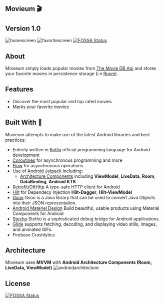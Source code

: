 ## Movieum 🎬

## Version 1.0

![homescreen](photo/homescreen.png) ![favoritescreen](photo/favoritescreen.png)
[![FOSSA Status](https://app.fossa.com/api/projects/git%2Bgithub.com%2Ftonghannteng%2FMovieum.svg?type=shield)](https://app.fossa.com/projects/git%2Bgithub.com%2Ftonghannteng%2FMovieum?ref=badge_shield)
## About
Movieum simply loads popular movies from [The Movie DB Api](https://developers.themoviedb.org/4/getting-started/authorization) and stores your favorite movies in persistence storage (i.e [Room](https://developer.android.com/reference/android/arch/persistence/room/RoomDatabase)).

## Features
- Discover the most popular and top rated movies
- Marks your favorite movies

## Built With 👷‍

Movieum attempts to make use of the latest Android libraries and best practices:

- Entirely written in [Kotlin](https://kotlinlang.org/) official programming language for Android development
- [Coroutines](https://kotlinlang.org/docs/reference/coroutines-overview.html) for asynchronous programming and more
- [Flow](https://kotlinlang.org/docs/reference/coroutines/flow.html#asynchronous-flow) for asynchronous operations
- Use of [Android Jetpack](https://developer.android.com/jetpack) including:
  - [Architecture Components](https://developer.android.com/topic/libraries/architecture) including **ViewModel**, **LiveData**, **Room**, **DataBinding**, **Android KTK**
- [Retrofit/OKHttp](https://square.github.io/retrofit/) A type-safe HTTP client for Android
- [Hilt](https://dagger.dev/hilt/) for Dependecy Injection **Hilt-Dagger**, **Hilt-ViewModel**
- [Gson](https://github.com/google/gson) Gson is a Java library that can be used to convert Java Objects into their JSON representation.
- [Android Materiel Design](https://material.io/develop/android) Build beautiful, usable products using Material Components for Android
- [Stecho](http://facebook.github.io/stetho/) Stetho is a sophisticated debug bridge for Android applications.
- [Glide](https://github.com/bumptech/glide) supports fetching, decoding, and displaying video stills, images, and animated GIFs.
- Firebase Crashlytics 
## Architecture
Movieum uses **MVVM** with **Android Architecture Components (Room, LiveData, ViewModel)**
![androidarchitecture](photo/androidarchitecture.png)


## License
[![FOSSA Status](https://app.fossa.com/api/projects/git%2Bgithub.com%2Ftonghannteng%2FMovieum.svg?type=large)](https://app.fossa.com/projects/git%2Bgithub.com%2Ftonghannteng%2FMovieum?ref=badge_large)